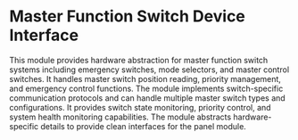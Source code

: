 # Master Function Switch Device Interface

This module provides hardware abstraction for master function switch systems including emergency switches, mode selectors, and master control switches. It handles master switch position reading, priority management, and emergency control functions. The module implements switch-specific communication protocols and can handle multiple master switch types and configurations. It provides switch state monitoring, priority control, and system health monitoring capabilities. The module abstracts hardware-specific details to provide clean interfaces for the panel module.
